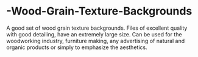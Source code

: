 # -Wood-Grain-Texture-Backgrounds
A good set of wood grain texture backgrounds. Files of excellent quality with good detailing, have an extremely large size. Can be used for the woodworking industry, furniture making, any advertising of natural and organic products or simply to emphasize the aesthetics.
